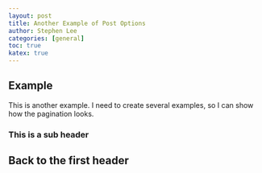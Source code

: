 ```yaml
---
layout: post
title: Another Example of Post Options
author: Stephen Lee
categories: [general]
toc: true
katex: true
---
```


## Example 
This is another example. I need to create several examples, so I can show how the pagination looks. 

### This is a sub header 

## Back to the first header